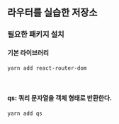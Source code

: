 ## 라우터를 실습한 저장소

### 필요한 패키지 설치

#### 기본 라이브러리
```
yarn add react-router-dom
```

<br>

#### qs: 쿼리 문자열을 객체 형태로 반환한다.
```
yarn add qs
```